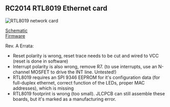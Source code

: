 RC2014 RTL8019 Ethernet card
---------------------

![RTL8019 network card](https://screenshot.tbspace.de/okqcvfgylrj.jpg)

[Schematic](gerbers/RevA/RevA.pdf)  
[Firmware](https://github.com/Manawyrm/RC2014-Ethernet-Firmware)  

Rev. A Errata:   
- Reset polarity is wrong, reset trace needs to be cut and wired to VCC (reset is done in software)
- Interrupt polarity is also wrong, remove R7. (to use interrupts, use an N-channel MOSFET to drive the INT line. Untested!)
- RTL8019 requires an SPI 9346 EEPROM for it's configuration data (for full-duplex ethernet, correct function of the LEDs, proper MAC addresses), which is missing
- RTL8019 footprint is wrong (too small). JLCPCB can still assemble these boards, but it's marked as a manufacturing error.